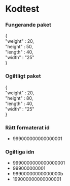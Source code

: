 # Kodtest

### Fungerande paket
{  
    "weight" : 20,  
    "height" : 50,  
    "length" : 40,  
    "width" : "25"  
}  
  
### Ogiltligt paket
{  
    "weight" : 20,  
    "height" : 80,  
    "length" : 40,  
    "width" : "25"  
}

### Rätt formaterat id
* 999000000000000001

### Ogiltiga idn
* 9990000000000000001 
* 999000000001
* 99900000000000000b
* 199000000000000001
